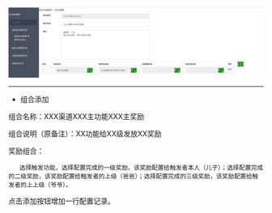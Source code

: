 ![](/assets/Q5.png)

---

* 组合添加

组合名称：XXX渠道XXX主功能XXX主奖励

组合说明（原备注）：XX功能给XX级发放XX奖励

奖励组合：

       选择触发功能，选择配置完成的一级奖励，该奖励配置给触发者本人（儿子）；选择配置完成的二级奖励，该奖励配置给触发者的上级（爸爸）；选择配置完成的三级奖励，该奖励配置给触发者的上上级（爷爷）。

点击添加按钮增加一行配置记录。

